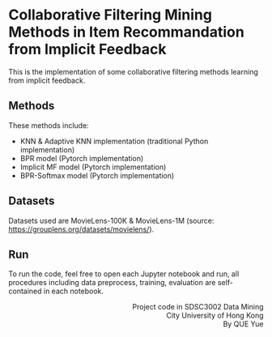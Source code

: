 # Collaborative Filtering Mining Methods in Item Recommandation from Implicit Feedback
This is the implementation of some collaborative filtering methods learning from implicit feedback.


## Methods
These methods include:
- KNN & Adaptive KNN implementation (traditional Python implementation)
- BPR model (Pytorch implementation)
- Implicit MF model (Pytorch implementation)
- BPR-Softmax model (Pytorch implementation)


## Datasets
Datasets used are MovieLens-100K & MovieLens-1M (source: https://grouplens.org/datasets/movielens/).


## Run
To run the code, feel free to open each Jupyter notebook and run, all procedures including data preprocess, training, evaluation are self-contained in each notebook.



<p align="right">Project code in SDSC3002 Data Mining<br>City University of Hong Kong<br>By QUE Yue</p>

